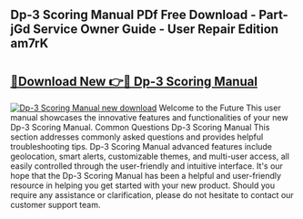 ## Dp-3 Scoring Manual PDf Free Download - Part-jGd Service Owner Guide - User Repair Edition am7rK

# <h2><a href="http://bc1053.oget.top/?id=Dp-3+Scoring+Manual">🔗Download New 👉🔴 Dp-3 Scoring Manual</a></h2>

[![Dp-3 Scoring Manual new download](https://i.imgur.com/5g1atiW.png)](http://bc1053.oget.top/?id=Dp-3+Scoring+Manual)
Welcome to the Future This user manual showcases the innovative features and functionalities of your new Dp-3 Scoring Manual. Common Questions Dp-3 Scoring Manual This section addresses commonly asked questions and provides helpful troubleshooting tips. Dp-3 Scoring Manual advanced features include geolocation, smart alerts, customizable themes, and multi-user access, all easily controlled through the user-friendly and intuitive interface. It's our hope that the Dp-3 Scoring Manual has been a helpful and user-friendly resource in helping you get started with your new product. Should you require any assistance or clarification, please do not hesitate to contact our customer support team.
